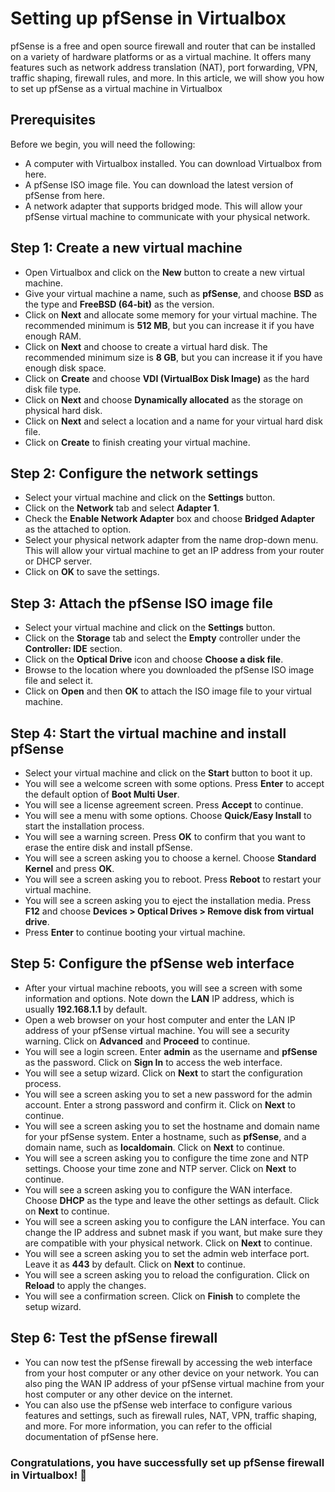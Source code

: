# Setting up pfSense in Virtualbox

pfSense is a free and open source firewall and router that can be installed on a variety of hardware platforms or as a virtual machine. It offers many features such as network address translation (NAT), port forwarding, VPN, traffic shaping, firewall rules, and more. In this article, we will show you how to set up pfSense as a virtual machine in Virtualbox

## Prerequisites

Before we begin, you will need the following:

- A computer with Virtualbox installed. You can download Virtualbox from here.
- A pfSense ISO image file. You can download the latest version of pfSense from here.
- A network adapter that supports bridged mode. This will allow your pfSense virtual machine to communicate with your physical network.

## Step 1: Create a new virtual machine

- Open Virtualbox and click on the **New** button to create a new virtual machine.
- Give your virtual machine a name, such as **pfSense**, and choose **BSD** as the type and **FreeBSD (64-bit)** as the version.
- Click on **Next** and allocate some memory for your virtual machine. The recommended minimum is **512 MB**, but you can increase it if you have enough RAM.
- Click on **Next** and choose to create a virtual hard disk. The recommended minimum size is **8 GB**, but you can increase it if you have enough disk space.
- Click on **Create** and choose **VDI (VirtualBox Disk Image)** as the hard disk file type.
- Click on **Next** and choose **Dynamically allocated** as the storage on physical hard disk.
- Click on **Next** and select a location and a name for your virtual hard disk file.
- Click on **Create** to finish creating your virtual machine.

## Step 2: Configure the network settings

- Select your virtual machine and click on the **Settings** button.
- Click on the **Network** tab and select **Adapter 1**.
- Check the **Enable Network Adapter** box and choose **Bridged Adapter** as the attached to option.
- Select your physical network adapter from the name drop-down menu. This will allow your virtual machine to get an IP address from your router or DHCP server.
- Click on **OK** to save the settings.

## Step 3: Attach the pfSense ISO image file

- Select your virtual machine and click on the **Settings** button.
- Click on the **Storage** tab and select the **Empty** controller under the **Controller: IDE** section.
- Click on the **Optical Drive** icon and choose **Choose a disk file**.
- Browse to the location where you downloaded the pfSense ISO image file and select it.
- Click on **Open** and then **OK** to attach the ISO image file to your virtual machine.

## Step 4: Start the virtual machine and install pfSense

- Select your virtual machine and click on the **Start** button to boot it up.
- You will see a welcome screen with some options. Press **Enter** to accept the default option of **Boot Multi User**.
- You will see a license agreement screen. Press **Accept** to continue.
- You will see a menu with some options. Choose **Quick/Easy Install** to start the installation process.
- You will see a warning screen. Press **OK** to confirm that you want to erase the entire disk and install pfSense.
- You will see a screen asking you to choose a kernel. Choose **Standard Kernel** and press **OK**.
- You will see a screen asking you to reboot. Press **Reboot** to restart your virtual machine.
- You will see a screen asking you to eject the installation media. Press **F12** and choose **Devices > Optical Drives > Remove disk from virtual drive**.
- Press **Enter** to continue booting your virtual machine.

## Step 5: Configure the pfSense web interface

- After your virtual machine reboots, you will see a screen with some information and options. Note down the **LAN** IP address, which is usually **192.168.1.1** by default.
- Open a web browser on your host computer and enter the LAN IP address of your pfSense virtual machine. You will see a security warning. Click on **Advanced** and **Proceed** to continue.
- You will see a login screen. Enter **admin** as the username and **pfSense** as the password. Click on **Sign In** to access the web interface.
- You will see a setup wizard. Click on **Next** to start the configuration process.
- You will see a screen asking you to set a new password for the admin account. Enter a strong password and confirm it. Click on **Next** to continue.
- You will see a screen asking you to set the hostname and domain name for your pfSense system. Enter a hostname, such as **pfSense**, and a domain name, such as **localdomain**. Click on **Next** to continue.
- You will see a screen asking you to configure the time zone and NTP settings. Choose your time zone and NTP server. Click on **Next** to continue.
- You will see a screen asking you to configure the WAN interface. Choose **DHCP** as the type and leave the other settings as default. Click on **Next** to continue.
- You will see a screen asking you to configure the LAN interface. You can change the IP address and subnet mask if you want, but make sure they are compatible with your physical network. Click on **Next** to continue.
- You will see a screen asking you to set the admin web interface port. Leave it as **443** by default. Click on **Next** to continue.
- You will see a screen asking you to reload the configuration. Click on **Reload** to apply the changes.
- You will see a confirmation screen. Click on **Finish** to complete the setup wizard.

## Step 6: Test the pfSense firewall

- You can now test the pfSense firewall by accessing the web interface from your host computer or any other device on your network. You can also ping the WAN IP address of your pfSense virtual machine from your host computer or any other device on the internet.
- You can also use the pfSense web interface to configure various features and settings, such as firewall rules, NAT, VPN, traffic shaping, and more. For more information, you can refer to the official documentation of pfSense here.

### Congratulations, you have successfully set up pfSense firewall in Virtualbox! 🎉